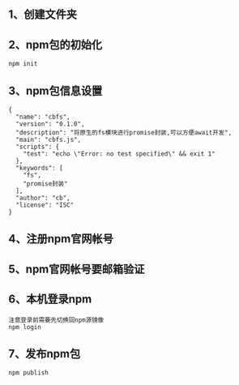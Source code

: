 ## 1、创建文件夹
## 2、npm包的初始化
```
npm init
```
## 3、npm包信息设置
```
{
  "name": "cbfs",
  "version": "0.1.0",
  "description": "将原生的fs模块进行promise封装,可以方便await开发",
  "main": "cbfs.js",
  "scripts": {
    "test": "echo \"Error: no test specified\" && exit 1"
  },
  "keywords": [
    "fs",
    "promise封装"
  ],
  "author": "cb",
  "license": "ISC"
}

```
## 4、注册npm官网帐号
## 5、npm官网帐号要邮箱验证
## 6、本机登录npm
```
注意登录前需要先切换回npm源镜像
npm login
```
## 7、发布npm包
```
npm publish
```